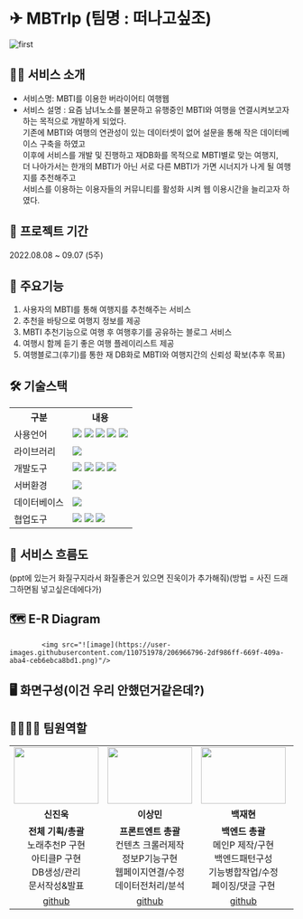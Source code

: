 # ✈ MBTrIp (팀명 : 떠나고싶조)
![first](https://user-images.githubusercontent.com/110752012/189013046-f2d08070-a93e-4a4c-b854-08a48d52488b.jpg)



## 🤷‍♀️ 서비스 소개
* 서비스명: MBTI를 이용한 버라이어티 여행웹
* 서비스 설명 : 
요즘 남녀노소를 불문하고 유행중인 MBTI와 여행을 연결시켜보고자 하는 목적으로 개발하게 되었다.<br>
기존에 MBTI와 여행의 연관성이 있는 데이터셋이 없어 설문을 통해 작은 데이터베이스 구축을 하였고<br>
이후에 서비스를 개발 및 진행하고 재DB화를 목적으로 MBTI별로 맞는 여행지,<br>
더 나아가서는 한개의 MBTI가 아닌 서로 다른 MBTI가 가면 시너지가 나게 될 여행지를 추천해주고 <br>
서비스를 이용하는 이용자들의 커뮤니티를 활성화 시켜 웹 이용시간을 늘리고자 하였다.

## 📆 프로젝트 기간
2022.08.08 ~ 09.07 (5주)

## 🔎 주요기능
1. 사용자의 MBTI를 통해 여행지를 추천해주는 서비스
2. 추천을 바탕으로 여행지 정보를 제공
3. MBTI 추천기능으로 여행 후 여행후기를 공유하는 블로그 서비스
4. 여행시 함께 듣기 좋은 여행 플레이리스트 제공
5. 여행블로그(후기)를 통한 재 DB화로 MBTI와 여행지간의 신뢰성 확보(추후 목표)

## 🛠 기술스택
<table>
    <tr>
        <th>구분</th>
        <th>내용</th>
    </tr>
    <tr>
        <td>사용언어</td>
        <td>
            <img src="https://img.shields.io/badge/Java-007396?style=for-the-badge&logo=java&logoColor=white"/>
            <img src="https://img.shields.io/badge/HTML5-E34F26?style=for-the-badge&logo=HTML5&logoColor=white"/>
            <img src="https://img.shields.io/badge/CSS3-1572B6?style=for-the-badge&logo=CSS3&logoColor=white"/>
            <img src="https://img.shields.io/badge/JavaScript-F7DF1E?style=for-the-badge&logo=JavaScript&logoColor=white"/>
          <img src="https://img.shields.io/badge/Python-3776AB?style=for-the-badge&logo=Python&logoColor=white"/> 
        </td>
    </tr>
    <tr>
        <td>라이브러리</td>
        <td>
            <img src="https://img.shields.io/badge/BootStrap-7952B3?style=for-the-badge&logo=BootStrap&logoColor=white"/>
        </td>
    </tr>
    <tr>
        <td>개발도구</td>
        <td>
            <img src="https://img.shields.io/badge/Eclipse-2C2255?style=for-the-badge&logo=Eclipse&logoColor=white"/>
            <img src="https://img.shields.io/badge/VSCode-007ACC?style=for-the-badge&logo=VisualStudioCode&logoColor=white"/>
            <img src="https://img.shields.io/badge/Anaconda-44A833?style=for-the-badge&logo=Anaconda&logoColor=white"/>
            <img src="https://img.shields.io/badge/Jupyter-F37626?style=for-the-badge&logo=Jupyter&logoColor=white"/>
        </td>
    </tr>
    <tr>
        <td>서버환경</td>
        <td>
            <img src="https://img.shields.io/badge/Apache Tomcat-D22128?style=for-the-badge&logo=Apache Tomcat&logoColor=white"/>
        </td>
    </tr>
    <tr>
        <td>데이터베이스</td>
        <td>
            <img src="https://img.shields.io/badge/Oracle 11g-F80000?style=for-the-badge&logo=Oracle&logoColor=white"/>
        </td>
    </tr>
    <tr>
        <td>협업도구</td>
        <td>
            <img src="https://img.shields.io/badge/Git-F05032?style=for-the-badge&logo=Git&logoColor=white"/>
            <img src="https://img.shields.io/badge/GitHub-181717?style=for-the-badge&logo=GitHub&logoColor=white"/>
            <img src="https://img.shields.io/badge/GitLab-FC6D26?style=for-the-badge&logo=GitLab&logoColor=white"/>
        </td>
    </tr>
</table>

## 🌊 서비스 흐름도
(ppt에 있는거 화질구지라서 화질좋은거 있으면 진욱이가 추가해줘)(방법 = 사진 드래그하면됨 넣고싶은데에다가)

## 🗺 E-R Diagram
            <img src="![image](https://user-images.githubusercontent.com/110751978/206966796-2df986ff-669f-409a-aba4-ceb6ebca8bd1.png)"/>

## 🖥 화면구성(이건 우리 안했던거같은데?)

## 👨‍👩‍👧‍👦 팀원역할
<table>
  <tr>
    <td align="center"><img src="https://user-images.githubusercontent.com/110752012/189024370-27d212da-d730-47f9-944f-5b59cc3763f1.jpg" width="150" height="100"/></td>
    <td align="center"><img src="https://user-images.githubusercontent.com/110752012/189024881-ce7b66eb-489e-4055-87a7-8ebbe8ec12f4.jpg" width="150" height="100"/></td>
    <td align="center"><img src="https://user-images.githubusercontent.com/110752012/189025007-f9133a62-a710-41c9-9718-295339eefcaa.jpg" width="150" height="100"/></td>
    <td align="center"><img src="https://user-images.githubusercontent.com/110752012/189025180-65d375e3-d2a0-42c2-b90d-3a3ec75b27fe.jpg" width="150" height="100"/></td>
    <td align="center"><img src="https://user-images.githubusercontent.com/110752012/189025071-f232a8e6-73ff-4ebd-b3f5-49d47295b4e4.jpg" width="150" height="100"/></td>
    <td align="center"><img src="https://user-images.githubusercontent.com/110752012/189025283-c2219d7b-13c2-419d-98dd-526980e3b493.jpg" width="150" height="100"/></td>
  </tr>
  <tr>
    <td align="center"><strong>신진욱</strong></td>
    <td align="center"><strong>이상민</strong></td>
    <td align="center"><strong>백재현</strong></td>
    <td align="center"><strong>윤창근</strong></td>
    <td align="center"><strong>김민정</strong></td>
    <td align="center"><strong>김수연</strong></td>
  </tr>
  <tr>
    <td align="center"><b>전체 기획/총괄</b><br>노래추천P 구현<br>아티클P 구현<br>DB생성/관리<br>문서작성&발표</td>
    <td align="center"><b>프론트엔트 총괄</b><br>컨텐츠 크롤러제작<br>정보P기능구현<br>웹페이지연결/수정<br>데이터전처리/분석</td>
    <td align="center"><b>백엔드 총괄</b><br>메인P 제작/구현<br>백엔드패턴구성<br>기능병합작업/수정<br>페이징/댓글 구현</td>
    <td align="center"><b>데이터 관리총괄</b><br>여행정보P 프론트<br>컨텐츠크롤링/정리<br>DB데이터삽입<br>MBTI테스트구현</td>
    <td align="center"><b>프론트 디자인 총괄</b><br>글쓰기/수정프론트<br>컨텐츠크롤링/정리<br>전체페이지 CSS수정/정리</td>
    <td align="center"><b>프로젝트 보조</b><br>기능보조<br>프로젝트 도구관리</td>
  </tr>
  <tr>
    <td align="center"><a href="https://github.com/자신의username작성해주세요" target='_blank'>github</a></td>
    <td align="center"><a href="https://github.com/자신의username작성해주세요" target='_blank'>github</a></td>
    <td align="center"><a href="https://github.com/자신의username작성해주세요" target='_blank'>github</a></td>
    <td align="center"><a href="https://github.com/자신의username작성해주세요" target='_blank'>github</a></td>
    <td align="center"><a href="https://github.com/자신의username작성해주세요" target='_blank'>github</a></td>
    <td align="center"><a href="https://github.com/자신의username작성해주세요" target='_blank'>github</a></td>
  </tr>
</table>
